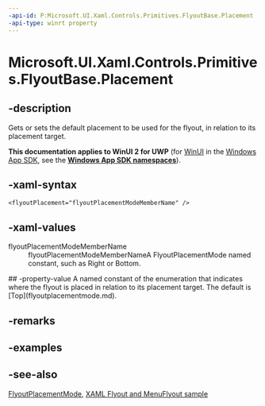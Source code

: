 ```yaml
---
-api-id: P:Microsoft.UI.Xaml.Controls.Primitives.FlyoutBase.Placement
-api-type: winrt property
---
```


<!-- Property syntax
public Windows.UI.Xaml.Controls.Primitives.FlyoutPlacementMode Placement { get;  set; }
-->

# Microsoft.UI.Xaml.Controls.Primitives.FlyoutBase.Placement

## -description
Gets or sets the default placement to be used for the flyout, in relation to its placement target.

**This documentation applies to WinUI 2 for UWP** (for [WinUI](/windows/apps/winui/winui3/) in the [Windows App SDK](/windows/apps/windows-app-sdk/), see the **[Windows App SDK namespaces](/windows/windows-app-sdk/api/winrt/)**).

## -xaml-syntax
```xaml
<flyoutPlacement="flyoutPlacementModeMemberName" />
```


## -xaml-values
<dl><dt>flyoutPlacementModeMemberName</dt><dd>flyoutPlacementModeMemberNameA FlyoutPlacementMode named constant, such as Right or Bottom.</dd>
</dl>
## -property-value
A named constant of the enumeration that indicates where the flyout is placed in relation to its placement target. The default is [Top](flyoutplacementmode.md).

## -remarks

## -examples

## -see-also
[FlyoutPlacementMode](flyoutplacementmode.md), [XAML Flyout and MenuFlyout sample](https://github.com/microsoftarchive/msdn-code-gallery-microsoft/tree/master/Official%20Windows%20Platform%20Sample/XAML%20Flyout%20and%20MenuFlyout%20sample)
